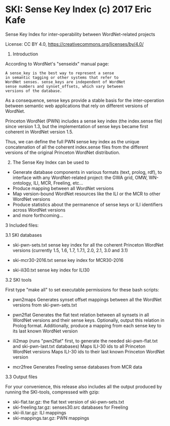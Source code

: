 # SKI: Sense Key Index (c) 2017 Eric Kafe
Sense Key Index for inter-operability between WordNet-related projects

License: CC BY 4.0, https://creativecommons.org/licenses/by/4.0/


1. Introduction

According to WordNet's "senseidx" manual page:

    A sense_key is the best way to represent a sense
    in semantic tagging or other systems that refer to
    WordNet senses. sense_keys are independent of WordNet
    sense numbers and synset_offsets, which vary between
    versions of the database.

As a consequence, sense keys provide a stable basis for the
inter-operation between semantic web applications that rely on
different versions of WordNet.

Princeton WordNet (PWN) includes a sense key index (the index.sense
file) since version 1.3, but the implementation of sense keys became
first coherent in WordNet version 1.5.

Thus, we can define the full PWN sense key index as the unique
concatenation of all the coherent index.sense files from the
different versions of the original Princeton WordNet distribution.


2. The Sense Key Index can be used to

  - Generate database components in various formats (text, prolog, rdf),
    to interface with any WordNet-related project: the GWA grid, OMW, 
    WN-ontology, ILI, MCR, Freeling, etc...
  - Produce mapping between all WordNet versions
  - Map version-bound WordNet resources like the ILI or the MCR
    to other WordNet versions
  - Produce statistics about the permanence of sense keys or ILI
    identifiers across WordNet versions
  - and more forthcoming...


3 Included files:

3.1 SKI databases

- ski-pwn-sets.txt
    sense key index for all the coherent Princeton WordNet versions
    (currently 1.5, 1.6, 1.7, 1.7.1, 2.0, 2.1, 3.0 and 3.1)

- ski-mcr30-2016.txt 
    sense key index for MCR30-2016

- ski-ili30.txt
    sense key index for ILI30


3.2 SKI tools

First type "make all" to set executable permissions for these bash scripts:

- pwn2maps
    Generates synset offset mappings between all the WordNet versions
    from ski-pwn-sets.txt

- pwn2flat
    Generates the flat text relation between all synsets
    in all WordNet versions and their sense keys. 
    Optionally, output this relation in Prolog format.
    Additionally, produce a mapping from each sense key
    to its last known WordNet version

- ili2map
    (runs "pwn2flat" first, to generate the needed ski-pwn-flat.txt
    and ski-pwn-last.txt databases)
    Maps ILI-30 ids to all Princeton WordNet versions
    Maps ILI-30 ids to their last known Princeton WordNet version

- mcr2free
    Generates Freeling sense databases from MCR data


3.3 Output files

For your convenience, this release also includes all the output produced
by running the SKI-tools, compressed with gzip:

- ski-flat.tar.gz: the flat text version of ski-pwn-sets.txt
- ski-freeling.tar.gz: senses30.src databases for Freeling
- ski-ili.tar.gz: ILI mappings
- ski-mappings.tar.gz: PWN mappings
